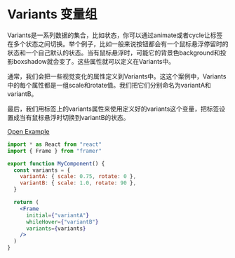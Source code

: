 # Variants 变量组

Variants是一系列数据的集合，比如状态，你可以通过animate或者cycle让标签在多个状态之间切换。举个例子，比如一般来说按钮都会有一个鼠标悬浮停留时的状态和一个自己默认的状态。当有鼠标悬浮时，可能它的背景色background和投影boxshadow就会变了。这些属性就可以定义在Variants中。

通常，我们会把一些视觉变化的属性定义到Variants中。这这个案例中，Variants中的每个属性都是一组scale和rotate值。我们把它们分别命名为variantA和variantB。

最后，我们用标签上的variants属性来使用定义好的variants这个变量，把标签设置成当有鼠标悬浮时切换到variantB的状态。

[Open Example](https://codesandbox.io/s/98vm5qo84)

```jsx
import * as React from "react"
import { Frame } from "framer"

export function MyComponent() {
  const variants = {
    variantA: { scale: 0.75, rotate: 0 },
    variantB: { scale: 1.0, rotate: 90 },
  }

  return (
    <Frame
      initial={"variantA"}
      whileHover={"variantB"}
      variants={variants}
    />
  )
}
```



